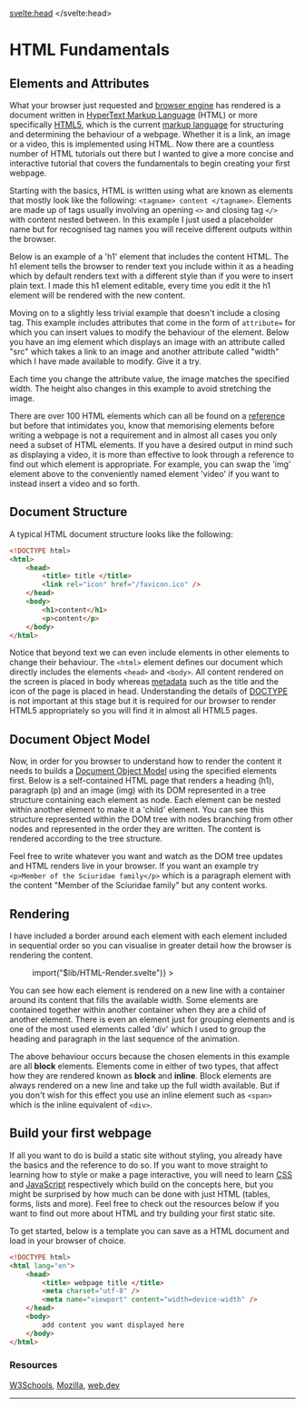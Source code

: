 <script>
import DOMTree from "$lib/DOM-Tree.svelte";
import HTMLatt from "$lib/HTML-Attributes.svelte";
import HTMLele from "$lib/HTML-Element.svelte";
import Lazy from "$lib/Lazy.svelte";
import '$lib/styles/vscode-dark.css';
</script>

<svelte:head>
	<title>HTML Fundamentals | Sergen Karaoglan</title>
	<meta name="description" content="Learn the fundamentals of HTML" />
</svelte:head>

# HTML Fundamentals
## Elements and Attributes
What your browser just requested and [browser engine](https://en.wikipedia.org/wiki/Browser_engine) has rendered is a document written in [HyperText Markup Language](https://en.wikipedia.org/wiki/HTML) (HTML) or more specifically [HTML5](https://en.wikipedia.org/wiki/HTML5), which is the current [markup language](https://en.wikipedia.org/wiki/Markup_language) for structuring and determining the behaviour of a webpage. Whether it is a link, an image or a video, this is implemented using HTML. Now there are a countless number of HTML tutorials out there but I wanted to give a more concise and interactive tutorial that covers the fundamentals to begin creating your first webpage. 

Starting with the basics, HTML is written using what are known as elements that mostly look like the following: ```<tagname> content </tagname>```. Elements are made up of tags usually involving an opening ```<>``` and closing tag ```</>``` with content nested between. In this example I just used a placeholder name but for recognised tag names you will receive different outputs within the browser.

Below is an example of a 'h1' element that includes the content HTML. The h1 element tells the browser to render text you include within it as a heading which by default renders text with a different style than if you were to insert plain text. I made this h1 element editable, every time you edit it the h1 element will be rendered with the new content.

<figure>
	<HTMLele />
</figure>

Moving on to a slightly less trivial example that doesn't include a closing tag. This example includes attributes that come in the form of ```attribute=``` for which you can insert values to modify the behaviour of the element. Below you have an img element which displays an image with an attribute called "src" which takes a link to an image and another attribute called "width" which I have made available to modify. Give it a try.

<figure>
	<HTMLatt />
</figure>

Each time you change the attribute value, the image matches the specified width. The height also changes in this example to avoid stretching the image.

There are over 100 HTML elements which can all be found on a [reference](https://www.w3schools.com/tags/) but before that intimidates you, know that memorising elements before writing a webpage is not a requirement and in almost all cases you only need a subset of HTML elements. If you have a desired output in mind such as displaying a video, it is more than effective to look through a reference to find out which element is appropriate. For example, you can swap the 'img' element above to the conveniently named element 'video' if you want to instead insert a video and so forth.

## Document Structure
A typical HTML document structure looks like the following:


```HTML
<!DOCTYPE html>
<html>
	<head>
		<title> title </title>
		<link rel="icon" href="/favicon.ico" />
	</head>
	<body>
		<h1>content</h1>
		<p>content</p>
	</body>
</html>
```

Notice that beyond text we can even include elements in other elements to change their behaviour. The ```<html>``` element defines our document which directly includes the elements ```<head>``` and ```<body>```. All content rendered on the screen is placed in body whereas [metadata](https://en.wikipedia.org/wiki/Metadata) such as the title and the icon of the page is placed in head. Understanding the details of [DOCTYPE](https://html.spec.whatwg.org/multipage/syntax.html#the-doctype) is not important at this stage but it is required for our browser to render HTML5 appropriately so you will find it in almost all HTML5 pages.

## Document Object Model
Now, in order for you browser to understand how to render the content it needs to builds a [Document Object Model](https://en.wikipedia.org/wiki/Document_Object_Model) using the specified elements first.
Below is a self-contained HTML page that renders a heading (h1), paragraph (p) and an image (img) with its DOM represented in a tree structure containing each element as node. Each element can be nested within another element to make it a 'child' element. You can see this structure represented within the DOM tree with nodes branching from other nodes and represented in the order they are written. The content is rendered according to the tree structure.

Feel free to write whatever you want and watch as the DOM tree updates and HTML renders live in your browser. If you want an example try ```<p>Member of the Sciuridae family</p>``` which is a paragraph element with the content "Member of the Sciuridae family" but any content works.

<figure class="w-fit m-auto py-5">
	<DOMTree />
</figure>

## Rendering
I have included a border around each element with each element included in sequential order so you can visualise in greater detail how the browser is rendering the content.

<figure>
<Lazy
	this={() => import("$lib/HTML-Render.svelte")}
	>
	<svelte:fragment slot="component" let:Component>
		<Component />
	</svelte:fragment>
</Lazy>
</figure>

You can see how each element is rendered on a new line with a container around its content that fills the available width. Some elements are contained together within another container when they are a child of another element. There is even an element just for grouping elements and is one of the most used elements called 'div' which I used to group the heading and paragraph in the last sequence of the animation.

The above behaviour occurs because the chosen elements in this example are all **block** elements. Elements come in either of two types, that affect how they are rendered known as **block** and **inline**. Block elements are always rendered on a new line and take up the full width available. But if you don't wish for this effect you use an inline element such as ```<span>``` which is the inline equivalent of ```<div>```.

## Build your first webpage
If all you want to do is build a static site without styling, you already have the basics and the reference to do so. If you want to move straight to learning how to style or make a page interactive, you will need to learn [CSS](https://en.wikipedia.org/wiki/CSS) and [JavaScript](https://en.wikipedia.org/wiki/JavaScript) respectively which build on the concepts here, but you might be surprised by how much can be done with just HTML (tables, forms, lists and more). Feel free to check out the resources below if you want to find out more about HTML and try building your first static site.

To get started, below is a template you can save as a HTML document and load in your browser of choice.

```HTML
<!DOCTYPE html>
<html lang="en">
	<head>
		<title> webpage title </title>
		<meta charset="utf-8" />
		<meta name="viewport" content="width=device-width" />
	</head>
	<body>
		add content you want displayed here
	</body>
</html>
```

### Resources
[W3Schools](https://www.w3schools.com/html/default.asp),
[Mozilla](https://developer.mozilla.org/en-US/docs/Web/HTML),
[web.dev](https://web.dev/learn/html/)

<!-- The group that specifies HTML and the DOM is called [WHATWG](https://en.wikipedia.org/wiki/WHATWG) and use to be the [W3C](https://en.wikipedia.org/wiki/World_Wide_Web_Consortium). The [browser engine](https://en.wikipedia.org/wiki/Browser_engine) is responsible for what is responsible for rendering HTML into a webpage and needs to be developed by browser vendors (Chrome, Safari, Firefox etc.) to match the HTML specification so we have a consistently functioning web pages across different devices and different browsers.-->

___